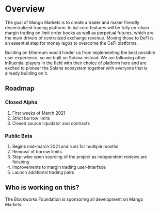 # Overview

The goal of Mango Markets is to create a trader and maker friendly decentralized trading platform. Initial core features will be fully on-chain margin trading on limit order books as well as perpetual futures, which are the main drivers of centralized exchange revenue. Moving those to DeFi is an essential step for money legos to overcome the CeFi platforms.

Building on Ethereum would hinder us from implementing the best possible user experience, so we built on Solana instead. We are following other influential players in the field with their choice of platform here and are excited to pioneer the Solana ecosystem together with everyone that is already building on it.

## Roadmap

### Closed Alpha

1. First weeks of March 2021
2. Strict borrow limits
3. Closed source liquidator and contracts

### Public Beta

1. Begins mid-march 2021 and runs for multiple months
2. Removal of borrow limits
3. Step-wise open sourcing of the project as independent reviews are finishing
4. Improvements to margin trading user-interface
5. Launch additional trading pairs

## Who is working on this?

The Blockworks Foundation is sponsoring all development on Mango Markets.

